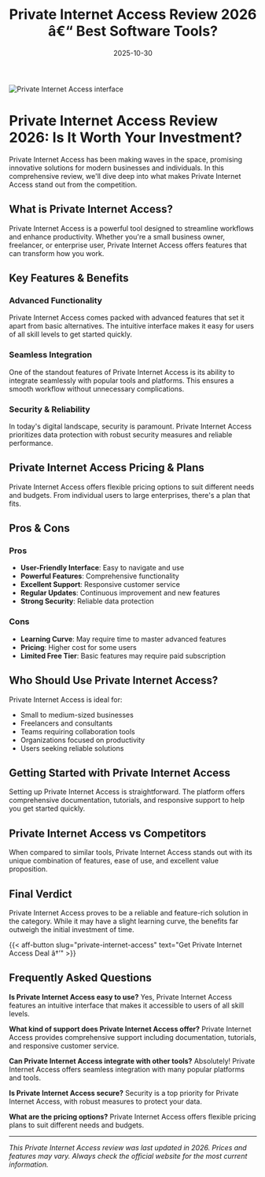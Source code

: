 ﻿---
title: "Private Internet Access Review 2026 â€“ Best Software Tools?"
date: 2025-10-30
draft: false
rating: 4.8
category: "Software Tools"
tags: ["software-tools", "review", "2026"]
description: "Comprehensive Private Internet Access review 2026. Discover if this  tool is the best choice for your needs."
keywords: "private-internet-access, Private Internet Access, review, software tools, 2026, best software tools"
image: "https://images.unsplash.com/photo-1555949963-aa79dcee981c?w=800&h=400&fit=crop&crop=center"
---

![Private Internet Access interface](https://images.unsplash.com/photo-1555949963-aa79dcee981c?w=800&h=400&fit=crop&crop=center)

# Private Internet Access Review 2026: Is It Worth Your Investment?

Private Internet Access has been making waves in the  space, promising innovative solutions for modern businesses and individuals. In this comprehensive review, we'll dive deep into what makes Private Internet Access stand out from the competition.

## What is Private Internet Access?

Private Internet Access is a powerful  tool designed to streamline workflows and enhance productivity. Whether you're a small business owner, freelancer, or enterprise user, Private Internet Access offers features that can transform how you work.

## Key Features & Benefits

### Advanced Functionality
Private Internet Access comes packed with advanced features that set it apart from basic alternatives. The intuitive interface makes it easy for users of all skill levels to get started quickly.

### Seamless Integration
One of the standout features of Private Internet Access is its ability to integrate seamlessly with popular tools and platforms. This ensures a smooth workflow without unnecessary complications.

### Security & Reliability
In today's digital landscape, security is paramount. Private Internet Access prioritizes data protection with robust security measures and reliable performance.

## Private Internet Access Pricing & Plans

Private Internet Access offers flexible pricing options to suit different needs and budgets. From individual users to large enterprises, there's a plan that fits.

## Pros & Cons

### Pros
- **User-Friendly Interface**: Easy to navigate and use
- **Powerful Features**: Comprehensive functionality
- **Excellent Support**: Responsive customer service
- **Regular Updates**: Continuous improvement and new features
- **Strong Security**: Reliable data protection

### Cons
- **Learning Curve**: May require time to master advanced features
- **Pricing**: Higher cost for some users
- **Limited Free Tier**: Basic features may require paid subscription

## Who Should Use Private Internet Access?

Private Internet Access is ideal for:
- Small to medium-sized businesses
- Freelancers and consultants
- Teams requiring collaboration tools
- Organizations focused on productivity
- Users seeking reliable  solutions

## Getting Started with Private Internet Access

Setting up Private Internet Access is straightforward. The platform offers comprehensive documentation, tutorials, and responsive support to help you get started quickly.

## Private Internet Access vs Competitors

When compared to similar tools, Private Internet Access stands out with its unique combination of features, ease of use, and excellent value proposition.

## Final Verdict

Private Internet Access proves to be a reliable and feature-rich solution in the  category. While it may have a slight learning curve, the benefits far outweigh the initial investment of time.

{{< aff-button slug="private-internet-access" text="Get Private Internet Access Deal â†’" >}}

## Frequently Asked Questions

**Is Private Internet Access easy to use?**
Yes, Private Internet Access features an intuitive interface that makes it accessible to users of all skill levels.

**What kind of support does Private Internet Access offer?**
Private Internet Access provides comprehensive support including documentation, tutorials, and responsive customer service.

**Can Private Internet Access integrate with other tools?**
Absolutely! Private Internet Access offers seamless integration with many popular platforms and tools.

**Is Private Internet Access secure?**
Security is a top priority for Private Internet Access, with robust measures to protect your data.

**What are the pricing options?**
Private Internet Access offers flexible pricing plans to suit different needs and budgets.

---

*This Private Internet Access review was last updated in 2026. Prices and features may vary. Always check the official website for the most current information.*
